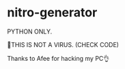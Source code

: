 # nitro-generator
PYTHON ONLY.

📍THIS IS NOT A VIRUS. (CHECK CODE)

Thanks to Afee for hacking my PC👌
